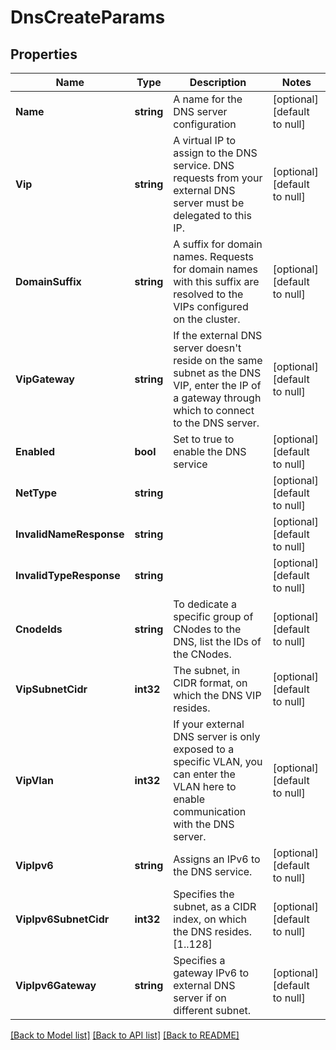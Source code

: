 # DnsCreateParams

## Properties
Name | Type | Description | Notes
------------ | ------------- | ------------- | -------------
**Name** | **string** | A name for the DNS server configuration | [optional] [default to null]
**Vip** | **string** | A virtual IP to assign to the DNS service. DNS requests from your external DNS server must be delegated to this IP. | [optional] [default to null]
**DomainSuffix** | **string** | A suffix for domain names. Requests for domain names with this suffix are resolved to the VIPs configured on the cluster. | [optional] [default to null]
**VipGateway** | **string** | If the external DNS server doesn&#39;t reside on the same subnet as the DNS VIP, enter the IP of a gateway through which to connect to the DNS server.  | [optional] [default to null]
**Enabled** | **bool** | Set to true to enable the DNS service | [optional] [default to null]
**NetType** | **string** |  | [optional] [default to null]
**InvalidNameResponse** | **string** |  | [optional] [default to null]
**InvalidTypeResponse** | **string** |  | [optional] [default to null]
**CnodeIds** | **string** | To dedicate a specific group of CNodes to the DNS, list the IDs of the CNodes. | [optional] [default to null]
**VipSubnetCidr** | **int32** | The subnet, in CIDR format, on which the DNS VIP resides. | [optional] [default to null]
**VipVlan** | **int32** | If your external DNS server is only exposed to a specific VLAN, you can enter the VLAN here to enable communication with the DNS server. | [optional] [default to null]
**VipIpv6** | **string** | Assigns an IPv6 to the DNS service. | [optional] [default to null]
**VipIpv6SubnetCidr** | **int32** | Specifies the subnet, as a CIDR index, on which the DNS resides. [1..128] | [optional] [default to null]
**VipIpv6Gateway** | **string** | Specifies a gateway IPv6 to external DNS server if on different subnet. | [optional] [default to null]

[[Back to Model list]](../README.md#documentation-for-models) [[Back to API list]](../README.md#documentation-for-api-endpoints) [[Back to README]](../README.md)


